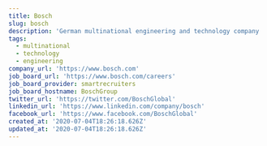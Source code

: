 ```yaml
---
title: Bosch
slug: bosch
description: 'German multinational engineering and technology company '
tags:
  - multinational
  - technology
  - engineering
company_url: 'https://www.bosch.com'
job_board_url: 'https://www.bosch.com/careers'
job_board_provider: smartrecruiters
job_board_hostname: BoschGroup
twitter_url: 'https://twitter.com/BoschGlobal'
linkedin_url: 'https://www.linkedin.com/company/bosch'
facebook_url: 'https://www.facebook.com/BoschGlobal'
created_at: '2020-07-04T18:26:18.626Z'
updated_at: '2020-07-04T18:26:18.626Z'
---
```


